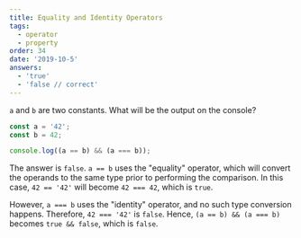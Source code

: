 ```yaml
---
title: Equality and Identity Operators
tags:
  - operator
  - property
order: 34
date: '2019-10-5'
answers:
  - 'true'
  - 'false // correct'
---
```


`a` and `b` are two constants. What will be the output on the console?

```javascript
const a = '42';
const b = 42;

console.log((a == b) && (a === b));
```

<!-- explanation -->

The answer is `false`. `a == b` uses the "equality" operator, which will convert the operands to the same type prior to performing the comparison. In this case, `42 == '42'` will become `42 === 42`, which is `true`.

However, `a === b` uses the "identity" operator, and no such type conversion happens. Therefore, `42 === '42'` is `false`.  Hence, `(a == b) && (a === b)` becomes `true && false`, which is `false`.
